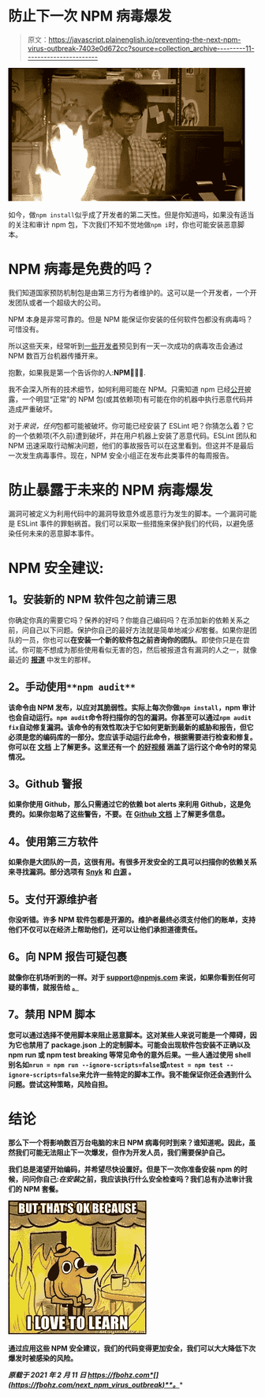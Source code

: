 # 防止下一次 NPM 病毒爆发

> 原文：<https://javascript.plainenglish.io/preventing-the-next-npm-virus-outbreak-7403e0d672cc?source=collection_archive---------11----------------------->

![](img/619ad6f781283b99169b413c90db261d.png)

如今，做`npm install`似乎成了开发者的第二天性。但是你知道吗，如果没有适当的关注和审计 npm 包，下次我们不知不觉地做`npm i`时，你也可能安装恶意脚本。

# NPM 病毒是免费的吗？

我们知道国家预防机制包是由第三方行为者维护的。这可以是一个开发者，一个开发团队或者一个超级大的公司。

NPM 本身是非常可靠的。但是 NPM 能保证你安装的任何软件包都没有病毒吗？可惜没有。

所以这些天来，经常听到[一些开发者](https://youtu.be/24tQRwIRP_w?t=935)预见到有一天一次成功的病毒攻击会通过 NPM 数百万台机器传播开来。

抱歉，如果我是第一个告诉你的人:**NPM**🤦🏼‍♂️.

我不会深入所有的技术细节，如何利用可能在 NPM。只需知道 npm 已经[公开](https://blog.npmjs.org/post/141702881055/package-install-scripts-vulnerability)披露，一个明显“正常”的 NPM 包(或其依赖项)有可能在你的机器中执行恶意代码并造成严重破坏。

对于*来说，任何*包都可能被破坏。你可能已经安装了 ESLint 吧？你猜怎么着？它的一个依赖项(不久前)遭到破坏，并在用户机器上安装了恶意代码。ESLint 团队和 NPM 迅速采取行动解决问题，他们的事故报告可以在这里看到。但这并不是最后一次发生病毒事件。现在，NPM 安全小组正在发布此类事件的每周报告。

# 防止暴露于未来的 NPM 病毒爆发

漏洞可被定义为利用代码中的漏洞导致意外或恶意行为发生的脚本。一个漏洞可能是 ESLint 事件的罪魁祸首。我们可以采取一些措施来保护我们的代码，以避免感染任何未来的恶意脚本事件。

# NPM 安全建议:

## **1。安装新的 NPM 软件包之前请三思**

你确定你真的需要它吗？保养的好吗？你能自己编码吗？在添加新的依赖关系之前，问自己以下问题。保护你自己的最好方法就是简单地减少*和*套餐。如果你是团队的一员，你也可以**在安装一个新的软件包之前咨询你的团队**。即使你只是在尝试。你可能不想成为那些使用看似无害的包，然后被报道含有漏洞的人之一，就像最近的 [**报道**](https://www.zdnet.com/article/malicious-npm-packages-caught-installing-remote-access-trojans/) 中发生的那样。

## **2。手动使用**`**npm audit**`

**该命令由 NPM 发布，以应对其脆弱性。实际上每次你做`npm install`，npm 审计也会自动运行。`npm audit`命令将扫描你的包的漏洞。你甚至可以通过`npm audit fix`自动修复漏洞。该命令的有效性取决于它如何更新到最新的威胁和报告，但它必须是您的编码库的一部分。您应该手动运行此命令，根据需要进行检查和修复。你可以在 [**文档**](https://docs.npmjs.com/cli/v6/commands/npm-audit) 上了解更多。这里还有一个 [**的好视频**](https://youtu.be/rXV6-eXB26s) 涵盖了运行这个命令时的常见情况。**

## ****3。Github 警报****

**如果你使用 Github，那么只需通过它的依赖 bot alerts 来利用 Github，这是免费的。如果你忽略了这些警告，不要。在 [**Github 文档**](https://docs.github.com/en/github/managing-security-vulnerabilities/about-alerts-for-vulnerable-dependencies) 上了解更多信息。**

## ****4。使用第三方软件****

**如果你是大团队的一员，这很有用。有很多开发安全的工具可以扫描你的依赖关系来寻找漏洞。部分选项有 [**Snyk**](https://snyk.io/) 和 [**白源**](https://www.whitesourcesoftware.com/) 。**

## ****5。支付开源维护者****

**你没听错。许多 NPM 软件包都是开源的。维护者最终必须支付他们的账单，支持他们不仅可以在经济上帮助他们，还可以让他们承担道德责任。**

## ****6。向 NPM 报告可疑包裹****

**就像你在机场听到的一样。对于 support@npmjs.com 来说，如果你看到任何可疑的事情，就报告给 [**。**](mailto:support@npmjs.com)**

## ****7。禁用 NPM 脚本****

**您可以通过选择不使用脚本来阻止恶意脚本。这对某些人来说可能是一个障碍，因为它也禁用了 package.json 上的定制脚本。可能会出现软件包安装不正确以及 npm run 或 npm test breaking 等常见命令的意外后果。一些人通过使用 shell 别名如`nrun = npm run --ignore-scripts=false`或`ntest = npm test --ignore-scripts=false`来允许一些特定的脚本工作。我不能保证你还会遇到什么问题。尝试这种策略，风险自担。**

# **结论**

**那么下一个将影响数百万台电脑的末日 NPM 病毒何时到来？谁知道呢。因此，虽然我们可能无法阻止下一次爆发，但作为开发人员，我们需要保护自己。**

**我们总是渴望开始编码，并希望尽快设置好。但是下一次你准备安装 npm 的时候，问问你自己:*在安装*之前，我应该执行什么安全检查吗？我们总有办法审计我们的 NPM 套餐。**

**![](img/5d2b4e11628bfe456cce13ba7098f462.png)**

**通过应用这些 NPM 安全建议，我们的代码变得更加安全，我们可以大大降低下次爆发时被感染的风险。**

***原载于 2021 年 2 月 11 日 https://fbohz.com*[](https://fbohz.com/next_npm_virus_outbreak)**。****